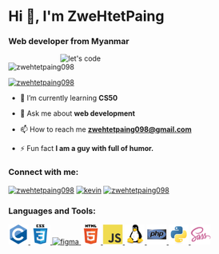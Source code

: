 <h1 align="left">Hi 👋, I'm ZweHtetPaing</h1>
<h3 align="left">Web developer from Myanmar</h3>
<img align="right" alt="let's code" width="400" src="https://media3.giphy.com/media/aEwLTJvYxwo1L09oyP/giphy.gif?cid=ecf05e478jd5vcgpconwyv9pcdfqgnofid0bis15lde0i2g9&rid=giphy.gif&ct=g">

<p align="left"> <img src="https://komarev.com/ghpvc/?username=zwehtetpaing098&label=Profile%20views&color=0e75b6&style=flat" alt="zwehtetpaing098" /> </p>

<p align="left"> <a href="https://twitter.com/zwehtetpaing098" target="blank"><img src="https://img.shields.io/twitter/follow/zwehtetpaing098?logo=twitter&style=for-the-badge" alt="zwehtetpaing098" /></a> </p>

- 🌱 I’m currently learning **CS50**

- 💬 Ask me about **web development**

- 📫 How to reach me **zwehtetpaing098@gmail.com**

- ⚡ Fun fact **I am a guy with full of humor.**

<h3 align="left">Connect with me:</h3>
<p align="left">
<a href="https://twitter.com/zwehtetpaing098" target="blank"><img align="center" src="https://raw.githubusercontent.com/rahuldkjain/github-profile-readme-generator/master/src/images/icons/Social/twitter.svg" alt="zwehtetpaing098" height="30" width="40" /></a>
<a href="https://fb.com/kevin" target="blank"><img align="center" src="https://raw.githubusercontent.com/rahuldkjain/github-profile-readme-generator/master/src/images/icons/Social/facebook.svg" alt="kevin" height="30" width="40" /></a>
<a href="https://dribbble.com/zwehtetpaing098" target="blank"><img align="center" src="https://raw.githubusercontent.com/rahuldkjain/github-profile-readme-generator/master/src/images/icons/Social/dribbble.svg" alt="zwehtetpaing098" height="30" width="40" /></a>
</p>

<h3 align="left">Languages and Tools:</h3>
<p align="left"> <a href="https://www.cprogramming.com/" target="_blank" rel="noreferrer"> <img src="https://raw.githubusercontent.com/devicons/devicon/master/icons/c/c-original.svg" alt="c" width="40" height="40"/> </a> <a href="https://www.w3schools.com/css/" target="_blank" rel="noreferrer"> <img src="https://raw.githubusercontent.com/devicons/devicon/master/icons/css3/css3-original-wordmark.svg" alt="css3" width="40" height="40"/> </a> <a href="https://www.figma.com/" target="_blank" rel="noreferrer"> <img src="https://www.vectorlogo.zone/logos/figma/figma-icon.svg" alt="figma" width="40" height="40"/> </a> <a href="https://www.w3.org/html/" target="_blank" rel="noreferrer"> <img src="https://raw.githubusercontent.com/devicons/devicon/master/icons/html5/html5-original-wordmark.svg" alt="html5" width="40" height="40"/> </a> <a href="https://developer.mozilla.org/en-US/docs/Web/JavaScript" target="_blank" rel="noreferrer"> <img src="https://raw.githubusercontent.com/devicons/devicon/master/icons/javascript/javascript-original.svg" alt="javascript" width="40" height="40"/> </a> <a href="https://www.linux.org/" target="_blank" rel="noreferrer"> <img src="https://raw.githubusercontent.com/devicons/devicon/master/icons/linux/linux-original.svg" alt="linux" width="40" height="40"/> </a> <a href="https://www.php.net" target="_blank" rel="noreferrer"> <img src="https://raw.githubusercontent.com/devicons/devicon/master/icons/php/php-original.svg" alt="php" width="40" height="40"/> </a> <a href="https://www.python.org" target="_blank" rel="noreferrer"> <img src="https://raw.githubusercontent.com/devicons/devicon/master/icons/python/python-original.svg" alt="python" width="40" height="40"/> </a> <a href="https://sass-lang.com" target="_blank" rel="noreferrer"> <img src="https://raw.githubusercontent.com/devicons/devicon/master/icons/sass/sass-original.svg" alt="sass" width="40" height="40"/> </a> </p>

